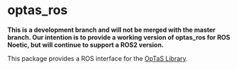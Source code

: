 # optas_ros

**This is a development branch and will not be merged with the master branch. Our intention is to provide a working version of optas_ros for ROS Noetic, but will continue to support a ROS2 version.**

This package provides a ROS interface for the [OpTaS Library](https://github.com/cmower/optas).


